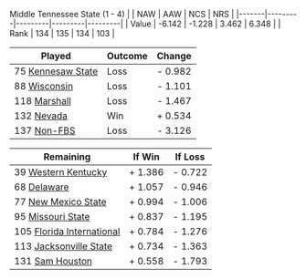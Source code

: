 Middle Tennessee State (1 - 4)
|       |   NAW   |   AAW   |   NCS   |   NRS   |
|-------|---------|---------|---------|---------|
| Value |  -6.142 |  -1.228 |   3.462 |   6.348 |
| Rank  |     134 |     135 |     134 |     103 |

| Played                    | Outcome    |  Change  |
|---------------------------|------------|----------|
|  75 [Kennesaw State        ](KennesawState.md)| Loss       | -  0.982 |
|  88 [Wisconsin             ](Wisconsin.md)| Loss       | -  1.101 |
| 118 [Marshall              ](Marshall.md)| Loss       | -  1.467 |
| 132 [Nevada                ](Nevada.md)| Win        | +  0.534 |
| 137 [Non-FBS               ](NonFBS.md)| Loss       | -  3.126 |

| Remaining                 |  If Win  |  If Loss |
|---------------------------|----------|----------|
|  39 [Western Kentucky      ](WesternKentucky.md)| +  1.386 | -  0.722 |
|  68 [Delaware              ](Delaware.md)| +  1.057 | -  0.946 |
|  77 [New Mexico State      ](NewMexicoState.md)| +  0.994 | -  1.006 |
|  95 [Missouri State        ](MissouriState.md)| +  0.837 | -  1.195 |
| 105 [Florida International ](FloridaInternational.md)| +  0.784 | -  1.276 |
| 113 [Jacksonville State    ](JacksonvilleState.md)| +  0.734 | -  1.363 |
| 131 [Sam Houston           ](SamHouston.md)| +  0.558 | -  1.793 |


